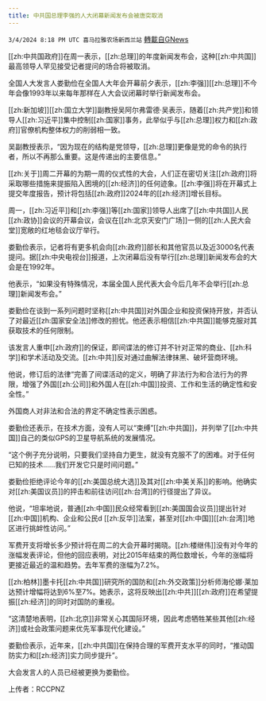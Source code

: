 ```yaml
---
title: 中共国总理李强的人大闭幕新闻发布会被唐突取消
---
```

`3/4/2024 8:18 PM UTC 喜马拉雅农场新西兰站` [轉載自GNews](https://gnews.org/articles/2364646)

[[zh:中共国政府]]在周一表示，[[zh:总理]]的年度新闻发布会，这种[[zh:中共国]]最高领导人罕见接受记者提问的场合将被取消。

全国人大发言人娄勤俭在全国人大年会开幕前夕表示，[[zh:李强]][[zh:总理]]不今年会像1993年以来每年那样在人大会议闭幕时举行新闻发布会。

[[zh:新加坡]][[zh:国立大学]]副教授吴阿尔弗雷德·吴表示，随着[[zh:共产党]]和领导人[[zh:习近平]]集中控制[[zh:国家]]事务，此举似乎与[[zh:总理]]权力和[[zh:政府]]官僚机构整体权力的削弱相一致。

吴副教授表示，“因为现在的结构是党领导，[[zh:总理]]更像是党的命令的执行者，所以不再那么重要。这是传递出的主要信息。”

[[zh:关于]]周二开幕的为期一周的仪式性的大会，人们正在密切关注[[zh:政府]]将采取哪些措施来提振陷入困境的[[zh:经济]]的任何迹象。[[zh:李强]]将在开幕式上提交年度报告，预计将包括[[zh:政府]]2024年的[[zh:经济]]增长目标。

周一，[[zh:习近平]]和[[zh:李强]]等[[zh:国家]]领导人出席了[[zh:中共国]]人民[[zh:政协]]会议的开幕会议，会议在[[zh:北京天安门广场]]一侧的[[zh:人民大会堂]]宽敞的红地毯会议厅举行。

娄勤俭表示，记者将有更多机会向[[zh:政府]]部长和其他官员以及近3000名代表提问。据[[zh:中央电视台]]报道，上次闭幕后没有举行[[zh:总理]]新闻发布会的大会是在1992年。

他表示，“如果没有特殊情况，本届全国人民代表大会今后几年不会举行[[zh:总理]]新闻发布会。”

娄勤俭在谈到一系列问题时坚称[[zh:中共国]]对外国企业和投资保持开放，并否认了对最近[[zh:国家安全法]]修改的担忧。他还表示相信[[zh:中共国]]能够克服对其获取技术的任何限制。

该发言人重申[[zh:政府]]的保证，即间谍法的修订并不针对正常的商业、[[zh:科学]]和学术活动及交流。[[zh:中共]]反对通过曲解法律抹黑、破坏营商环境。

他说，修订后的法律“完善了间谍活动的定义，明确了非法行为和合法行为的界限，增强了外国[[zh:公司]]和外国人在[[zh:中国]]投资、工作和生活的确定性和安全性。”

外国商人对非法和合法的界定不确定性表示困惑。

娄勤俭还表示，在技术方面，没有人可以“束缚”[[zh:中共国]]，并列举了[[zh:中共国]]自己的类似GPS的卫星导航系统的发展情况。

“这个例子充分说明，只要我们坚持自力更生，就没有克服不了的困难。对于任何已知的技术......我们开发它只是时间问题。”

娄勤俭拒绝评论今年的[[zh:美国总统大选]]及其对[[zh:中美关系]]的影响。他确实对[[zh:美国议员]]的抨击和前往访问[[zh:台湾]]的行径提出了异议。

他说，“坦率地说，普通[[zh:中国]]民众经常看到[[zh:美国国会议员]]提出针对[[zh:中国]]机构、企业和公民d [[zh:反华]]法案，甚至对[[zh:中国]][[zh:台湾]]地区进行挑衅性访问。”

军费开支将增长多少预计将在周二的大会开幕时揭晓。[[zh:楼继伟]]没有对今年的涨幅发表评论，但他的回应表明，对比2015年结束的两位数增长，今年的涨幅将更接近最近的温和趋势。去年军费的涨幅为7.2%。

[[zh:柏林]]墨卡托[[zh:中共国]]研究所的国防和[[zh:外交政策]]分析师海伦娜·莱加达预计增幅将达到6%至7%。她表示，这将反映出[[zh:中共]][[zh:政府]]在希望提振[[zh:经济]]的同时对国防的重视。

“这清楚地表明，[[zh:北京]]非常关心其国际环境，因此考虑牺牲某些其他[[zh:经济]]或社会政策问题来优先军事现代化建设。”

娄勤俭表示，近年来，[[zh:中共国]]在保持合理的军费开支水平的同时，“推动国防实力和[[zh:经济]]实力同步提升”。

大会发言人的人员已经被更换为娄勤俭。

上传者：RCCPNZ
